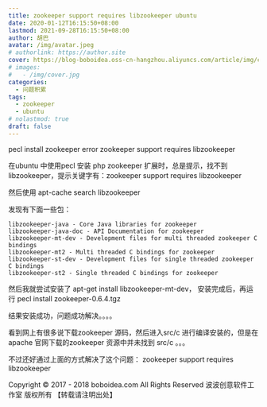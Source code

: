 ```yaml
---
title: zookeeper support requires libzookeeper ubuntu
date: 2020-01-12T16:15:50+08:00
lastmod: 2021-09-28T16:15:50+08:00
author: 胡巴
avatar: /img/avatar.jpeg
# authorlink: https://author.site
cover: https://blog-boboidea.oss-cn-hangzhou.aliyuncs.com/article/img/cover.jpg
# images:
#   - /img/cover.jpg
categories:
  - 问题积累
tags:
  - zookeeper
  - ubuntu
# nolastmod: true
draft: false
---
```


pecl install zookeeper error zookeeper support requires libzookeeper

<!--more-->

在ubuntu 中使用pecl 安装 php zookeeper 扩展时，总是提示，找不到 libzookeeper，提示关键字有：zookeeper support requires libzookeeper

然后使用 apt-cache search libzookeeper

发现有下面一些包：

```
libzookeeper-java - Core Java libraries for zookeeper
libzookeeper-java-doc - API Documentation for zookeeper
libzookeeper-mt-dev - Development files for multi threaded zookeeper C bindings
libzookeeper-mt2 - Multi threaded C bindings for zookeeper
libzookeeper-st-dev - Development files for single threaded zookeeper C bindings
libzookeeper-st2 - Single threaded C bindings for zookeeper
```

然后我就尝试安装了 apt-get install libzookeeper-mt-dev， 安装完成后，再运行 pecl install zookeeper-0.6.4.tgz

结果安装成功，问题成功解决。。。。

看到网上有很多说下载zookeeper 源码，然后进入src/c 进行编译安装的，但是在apache 官网下载的zookeeper 资源中并未找到 src/c 。。。

不过还好通过上面的方式解决了这个问题： zookeeper support requires libzookeeper

<!--declare-declare-->

Copyright &copy; 2017 - 2018 boboidea.com All Rights Reserved 波波创意软件工作室 版权所有 【转载请注明出处】
